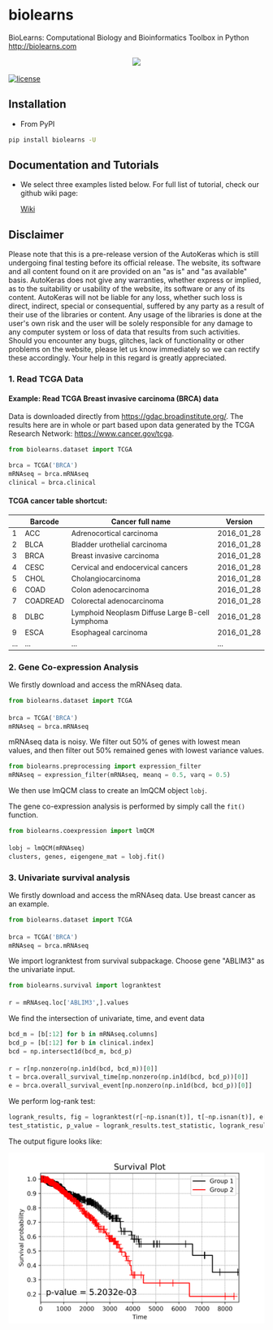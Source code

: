# biolearns
BioLearns: Computational Biology and Bioinformatics Toolbox in Python http://biolearns.com

<div style="text-align:center"><img src="http://biolearns.com/img/logo.png" width=300/></div>

[![license](https://img.shields.io/github/license/mashape/apistatus.svg?maxAge=2592000)](https://github.com/huangzhii/biolearns/blob/master/LICENSE)

## Installation

* From PyPI

```bash
pip install biolearns -U
```

## Documentation and Tutorials

* We select three examples listed below. For full list of tutorial, check our github wiki page:

    [Wiki](https://github.com/huangzhii/biolearns/wiki)

## Disclaimer
Please note that this is a pre-release version of the AutoKeras which is still undergoing final testing before its official release. The website, its software and all content found on it are provided on an "as is" and "as available" basis. AutoKeras does not give any warranties, whether express or implied, as to the suitability or usability of the website, its software or any of its content. AutoKeras will not be liable for any loss, whether such loss is direct, indirect, special or consequential, suffered by any party as a result of their use of the libraries or content. Any usage of the libraries is done at the user's own risk and the user will be solely responsible for any damage to any computer system or loss of data that results from such activities. Should you encounter any bugs, glitches, lack of functionality or other problems on the website, please let us know immediately so we can rectify these accordingly. Your help in this regard is greatly appreciated.



### 1. Read TCGA Data

#### Example: Read TCGA Breast invasive carcinoma (BRCA) data

Data is downloaded directly from https://gdac.broadinstitute.org/.
The results here are in whole or part based upon data generated by 
the TCGA Research Network: https://www.cancer.gov/tcga.

```python
from biolearns.dataset import TCGA
```

```python
brca = TCGA('BRCA')
mRNAseq = brca.mRNAseq
clinical = brca.clinical
```

#### TCGA cancer table shortcut:

|              | Barcode            | Cancer full name         | Version            |
|---|---|---|---|
| 1      |  ACC          |  Adrenocortical carcinoma     | 2016_01_28 |
| 2      |  BLCA         |  Bladder urothelial carcinoma         | 2016_01_28 |
| 3      |  BRCA         |  Breast invasive carcinoma    | 2016_01_28 |
| 4      |  CESC         |  Cervical and endocervical cancers    | 2016_01_28 |
| 5      |  CHOL         |  Cholangiocarcinoma   | 2016_01_28 |
| 6      |  COAD         |  Colon adenocarcinoma         | 2016_01_28 |
| 7      |  COADREAD     |  Colorectal adenocarcinoma    | 2016_01_28 |
| 8      |  DLBC         |  Lymphoid Neoplasm Diffuse Large B-cell Lymphoma      | 2016_01_28 |
| 9      |  ESCA         |  Esophageal carcinoma         | 2016_01_28 |
| ...     |  ...         |  ...          | ... |


### 2. Gene Co-expression Analysis

We firstly download and access the mRNAseq data.
```python
from biolearns.dataset import TCGA

brca = TCGA('BRCA')
mRNAseq = brca.mRNAseq
```

mRNAseq data is noisy. We filter out 50% of genes with lowest mean values, and then filter out 50% remained genes with lowest variance values.

```python
from biolearns.preprocessing import expression_filter
mRNAseq = expression_filter(mRNAseq, meanq = 0.5, varq = 0.5)
```

We then use lmQCM class to create an lmQCM object ```lobj```.

The gene co-expression analysis is performed by simply call the ```fit()``` function.

```python
from biolearns.coexpression import lmQCM

lobj = lmQCM(mRNAseq)
clusters, genes, eigengene_mat = lobj.fit()
```

### 3. Univariate survival analysis

We firstly download and access the mRNAseq data. Use breast cancer as an example.
```python
from biolearns.dataset import TCGA

brca = TCGA('BRCA')
mRNAseq = brca.mRNAseq
```

We import logranktest from survival subpackage. Choose gene "ABLIM3" as the univariate input.
```python
from biolearns.survival import logranktest

r = mRNAseq.loc['ABLIM3',].values
```

We find the intersection of univariate, time, and event data
```python
bcd_m = [b[:12] for b in mRNAseq.columns]
bcd_p = [b[:12] for b in clinical.index]
bcd = np.intersect1d(bcd_m, bcd_p)

r = r[np.nonzero(np.in1d(bcd, bcd_m))[0]]
t = brca.overall_survival_time[np.nonzero(np.in1d(bcd, bcd_p))[0]]
e = brca.overall_survival_event[np.nonzero(np.in1d(bcd, bcd_p))[0]]
```

We perform log-rank test:

```python
logrank_results, fig = logranktest(r[~np.isnan(t)], t[~np.isnan(t)], e[~np.isnan(t)])
test_statistic, p_value = logrank_results.test_statistic, logrank_results.p_value
```

The output figure looks like:

<div style="text-align:center"><img src="https://github.com/huangzhii/biolearns/blob/master/figures/survival_plot_BRCA_ABLIM3.png" width=600/></div>
